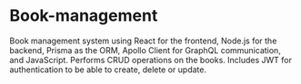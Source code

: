 # Book-management
Book management system using React for the frontend, Node.js for the backend, Prisma as the ORM, Apollo Client for GraphQL communication, and JavaScript. Performs CRUD operations on the books. Includes JWT for authentication to be able to create, delete or update.
